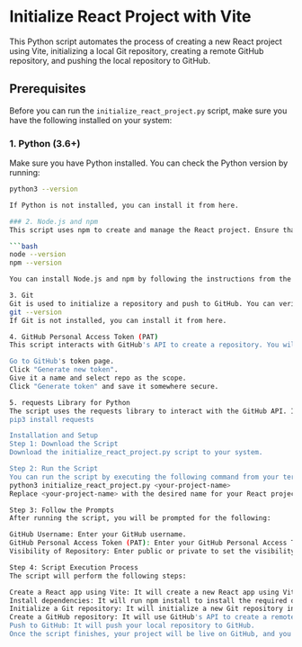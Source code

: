 # Initialize React Project with Vite

This Python script automates the process of creating a new React project using Vite, initializing a local Git repository, creating a remote GitHub repository, and pushing the local repository to GitHub.

## Prerequisites

Before you can run the `initialize_react_project.py` script, make sure you have the following installed on your system:

### 1. Python (3.6+)
Make sure you have Python installed. You can check the Python version by running:

```bash
python3 --version

If Python is not installed, you can install it from here.

### 2. Node.js and npm
This script uses npm to create and manage the React project. Ensure that you have Node.js and npm installed by running:

```bash
node --version
npm --version

You can install Node.js and npm by following the instructions from the Node.js website.

3. Git
Git is used to initialize a repository and push to GitHub. You can verify Git is installed by running:
git --version
If Git is not installed, you can install it from here.

4. GitHub Personal Access Token (PAT)
This script interacts with GitHub's API to create a repository. You will need to generate a Personal Access Token (PAT) on GitHub. To generate a token:

Go to GitHub's token page.
Click "Generate new token".
Give it a name and select repo as the scope.
Click "Generate token" and save it somewhere secure.

5. requests Library for Python
The script uses the requests library to interact with the GitHub API. If you don't have it installed, run:
pip3 install requests

Installation and Setup
Step 1: Download the Script
Download the initialize_react_project.py script to your system.

Step 2: Run the Script
You can run the script by executing the following command from your terminal (make sure you're in the same directory as the script):
python3 initialize_react_project.py <your-project-name>
Replace <your-project-name> with the desired name for your React project. This will create a new React project with that name using Vite.

Step 3: Follow the Prompts
After running the script, you will be prompted for the following:

GitHub Username: Enter your GitHub username.
GitHub Personal Access Token (PAT): Enter your GitHub Personal Access Token securely.
Visibility of Repository: Enter public or private to set the visibility of the GitHub repository.

Step 4: Script Execution Process
The script will perform the following steps:

Create a React app using Vite: It will create a new React app using Vite in the directory you specified.
Install dependencies: It will run npm install to install the required dependencies for the React project.
Initialize a Git repository: It will initialize a new Git repository in the project directory.
Create a GitHub repository: It will use GitHub's API to create a remote repository.
Push to GitHub: It will push your local repository to GitHub.
Once the script finishes, your project will be live on GitHub, and you will be provided with a URL to the repository.
